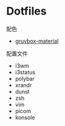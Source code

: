 # Dotfiles

配色

- [gruvbox-material](https://github.com/sainnhe/gruvbox-material-vscode)

配置文件

- i3wm
- i3status
- polybar
- xrandr
- dunst
- zsh
- vim
- picom
- konsole
